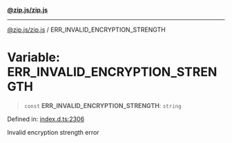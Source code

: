 [**@zip.js/zip.js**](../README.md)

***

[@zip.js/zip.js](../globals.md) / ERR\_INVALID\_ENCRYPTION\_STRENGTH

# Variable: ERR\_INVALID\_ENCRYPTION\_STRENGTH

> `const` **ERR\_INVALID\_ENCRYPTION\_STRENGTH**: `string`

Defined in: [index.d.ts:2306](https://github.com/gildas-lormeau/zip.js/blob/0ff014cd43c06ee35ed26f2c2f89837d8f86c870/index.d.ts#L2306)

Invalid encryption strength error
